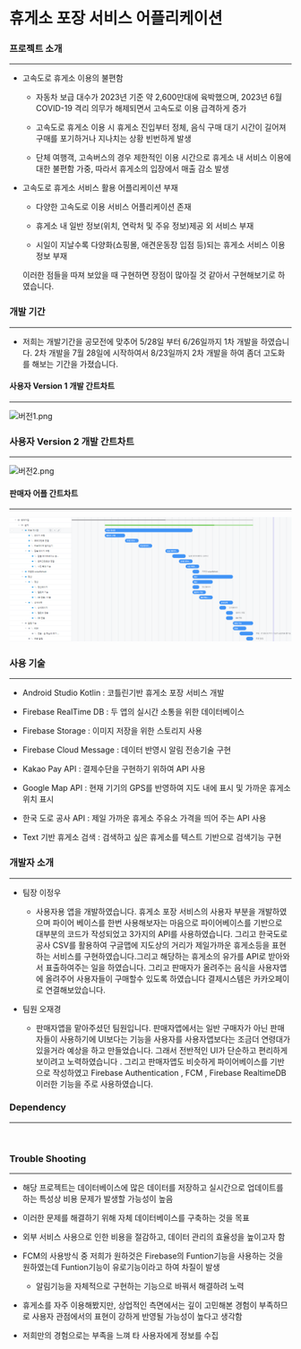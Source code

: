 # 휴게소 포장 서비스 어플리케이션

### 프로젝트 소개

---

- 고속도로 휴게소 이용의 불편함
  
  - 자동차 보급 대수가 2023년 기준 약 2,600만대에 육박했으며, 2023년 6월 COVID-19 격리 의무가 해제되면서 고속도로 이용 급격하게 증가
  
  - 고속도로 휴게소 이용 시 휴게소 진입부터 정체, 음식 구매 대기 시간이 길어져 구매를 포기하거나 지나치는 상황 빈번하게 발생
  
  - 단체 여행객, 고속버스의 경우 제한적인 이용 시간으로 휴게소 내 서비스 이용에 대한 불편함 가중, 따라서 휴게소의 입장에서 매출 감소 발생

- 고속도로 휴게소 서비스 활용 어플리케이션 부재
  
  - 다양한 고속도로 이용 서비스 어플리케이션 존재
  
  - 휴게소 내 일반 정보(위치, 연락처 및 주유 정보)제공 외 서비스 부재
  
  - 시일이 지날수록 다양화(쇼핑몰, 애견운동장 입점 등)되는 휴게소 서비스 이용 정보 부재
  
  이러한 점들을 따져 보았을 때 구현하면 장점이 많아질 것 같아서 구현해보기로 하였습니다.

### 개발 기간

---

- 저희는 개발기간을 공모전에 맞추어 5/28일 부터 6/26일까지 1차 개발을 하였습니다.    2차 개발을  7월 28일에 시작하여서 8/23일까지 2차 개발을 하여 좀더 고도화를 해보는 기간을 가졌습니다. 

#### 사용자 Version 1 개발 간트차트

---

![버전1.png](C:\Users\admin\Desktop\이정우\버전1.png)



### 사용자 Version 2 개발 간트차트

---

![버전2.png](C:\Users\admin\Desktop\이정우\버전2.png)



#### 판매자 어플 간트차트

---

![판매자 간트차트.png](./판매자%20간트차트.png)

### 사용 기술

  ---



- Android Studio Kotlin  : 코틀린기반 휴게소 포장 서비스 개발

- Firebase RealTime DB : 두 앱의 실시간 소통을 위한 데이터베이스

- Firebase Storage : 이미지 저장을 위한 스토리지 사용 

- Firebase Cloud Message : 데이터 반영시 알림 전송기술 구현

- Kakao Pay API : 결제수단을 구현하기 위하여 API 사용

- Google Map API : 현재 기기의 GPS를 반영하여 지도 내에 표시 및 가까운 휴게소 위치 표시

- 한국 도로 공사 API : 제일 가까운 휴게소 주유소 가격을 띄어 주는 API 사용

- Text 기반 휴게소 검색 : 검색하고 싶은 휴게소를 텍스트 기반으로 검색기능 구현

### 





### 개발자 소개

---

- 팀장 이정우
  
  - 사용자용 앱을 개발하였습니다. 휴게소 포장 서비스의 사용자 부분을 개발하였으며 파이어 베이스를 한번 사용해보자는 마음으로 파이어베이스를 기반으로 대부분의 코드가 작성되었고 3가지의 API를 사용하였습니다. 그리고 한국도로공사 CSV를 활용하여 구글맵에 지도상의 거리가 제일가까운 휴게소등을 표현하는 서비스를 구현하였습니다.그리고 해당하는 휴게소의 유가를 API로 받아와서 표출하여주는 일을 하였습니다. 그리고 판매자가 올려주는 음식을 사용자앱에 올려주어 사용자들이 구매할수 있도록 하였습니다 결제시스템은 카카오페이로 연결해보았습니다.

- 팀원 오재경
  
  - 판매자앱을 맡아주셨던 팀원입니다. 판매자앱에서는 일반 구매자가 아닌 판매자들이 사용하기에 UI보다는 기능을 사용자를 사용자앱보다는 조금더 연령대가 있을거라 예상을 하고 만들었습니다. 그래서 전반적인 UI가 단순하고 편리하게 보이려고 노력하였습니다 . 그리고 판매자앱도 비슷하게 파이어베이스를 기반으로 작성하였고 Firebase Authentication , FCM , Firebase RealtimeDB 이러한 기능을 주로 사용하였습니다.

### Dependency

---

<img src="file:///C:/Users/admin/AppData/Roaming/marktext/images/2024-08-27-14-53-34-image.png" title="" alt="" width="429">

### Trouble Shooting

---

-  해당 프로젝트는 데이터베이스에 많은 데이터를 저장하고 실시간으로 업데이트를 하는 특성상 비용 문제가 발생할 가능성이 높음
  
  - 이러한 문제를 해결하기 위해 자체 데이터베이스를 구축하는 것을 목표
  
  - 외부 서비스 사용으로 인한 비용을 절감하고, 데이터 관리의 효율성을 높이고자 함

- FCM의 사용방식 중 저희가 원하것은 Firebase의 Funtion기능을 사용하는 것을 원하였는데 Funtion기능이 유로기능이라고 하여 차질이 발생 
  
  - 알림기능을 자체적으로 구현하는 기능으로 바꿔서 해결하려 노력

-  휴게소를 자주 이용해봤지만, 상업적인 측면에서는 깊이 고민해본 경험이 부족하므로 사용자 관점에서의 표현이 강하게 반영될 가능성이 높다고 생각함
  
  - 저희만의 경험으로는 부족을 느껴 타 사용자에게 정보를 수집






















































